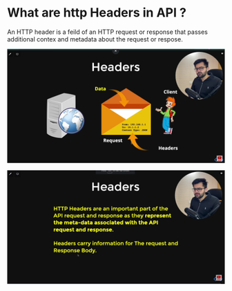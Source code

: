# What are http Headers in API ?

An HTTP header is a feild of an HTTP request or response that passes additional contex and metadata about the request or respose.

![about header](./img1.png)

![about header](./img2.png)